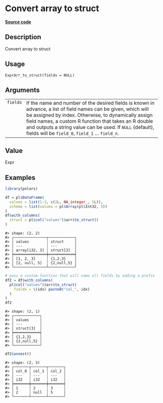 

# Convert array to struct

[**Source code**](https://github.com/pola-rs/r-polars/tree/main/R/expr__array.R#L314)

## Description

Convert array to struct

## Usage

<pre><code class='language-R'>ExprArr_to_struct(fields = NULL)
</code></pre>

## Arguments

<table>
<tr>
<td style="white-space: nowrap; font-family: monospace; vertical-align: top">
<code id="ExprArr_to_struct_:_fields">fields</code>
</td>
<td>
If the name and number of the desired fields is known in advance, a list
of field names can be given, which will be assigned by index. Otherwise,
to dynamically assign field names, a custom R function that takes an R
double and outputs a string value can be used. If <code>NULL</code>
(default), fields will be <code>field_0</code>, <code>field_1</code> …
<code>field_n</code>.
</td>
</tr>
</table>

## Value

Expr

## Examples

``` r
library(polars)

df = pl$DataFrame(
  values = list(1:3, c(2L, NA_integer_, 5L)),
  schema = list(values = pl$Array(pl$Int32, 3))
)
df$with_columns(
  struct = pl$col("values")$arr$to_struct()
)
```

    #> shape: (2, 2)
    #> ┌───────────────┬────────────┐
    #> │ values        ┆ struct     │
    #> │ ---           ┆ ---        │
    #> │ array[i32, 3] ┆ struct[3]  │
    #> ╞═══════════════╪════════════╡
    #> │ [1, 2, 3]     ┆ {1,2,3}    │
    #> │ [2, null, 5]  ┆ {2,null,5} │
    #> └───────────────┴────────────┘

``` r
# pass a custom function that will name all fields by adding a prefix
df2 = df$with_columns(
  pl$col("values")$arr$to_struct(
    fields = \(idx) paste0("col_", idx)
  )
)
df2
```

    #> shape: (2, 1)
    #> ┌────────────┐
    #> │ values     │
    #> │ ---        │
    #> │ struct[3]  │
    #> ╞════════════╡
    #> │ {1,2,3}    │
    #> │ {2,null,5} │
    #> └────────────┘

``` r
df2$unnest()
```

    #> shape: (2, 3)
    #> ┌───────┬───────┬───────┐
    #> │ col_0 ┆ col_1 ┆ col_2 │
    #> │ ---   ┆ ---   ┆ ---   │
    #> │ i32   ┆ i32   ┆ i32   │
    #> ╞═══════╪═══════╪═══════╡
    #> │ 1     ┆ 2     ┆ 3     │
    #> │ 2     ┆ null  ┆ 5     │
    #> └───────┴───────┴───────┘
